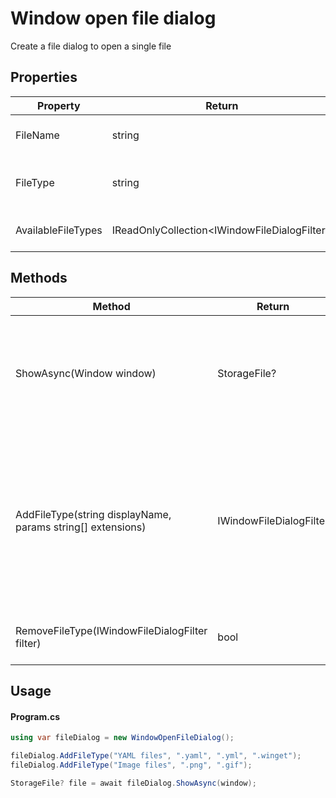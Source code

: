 # Window open file dialog
Create a file dialog to open a single file

## Properties
| Property | Return | Description |
| -------- | ------ | -------- |
| FileName | string | Gets or sets the file name |
| FileType | string | Gets the file type selected by the user |
| AvailableFileTypes | IReadOnlyCollection&lt;IWindowFileDialogFilter&gt; | Gets the list of available file types |

## Methods
| Method | Return | Description |
| -------- | ------ | -------- |
| ShowAsync(Window window) | StorageFile? | Shows the dialog and returns the selected file. Returns null if the user cancels the dialog. |
| AddFileType(string displayName, params string[] extensions) | IWindowFileDialogFilter | Adds a filter type on the dialog.<br>Extension string should start with a '.' and at least one extension string must be provided. |
| RemoveFileType(IWindowFileDialogFilter filter) | bool | Removes a filter type from the dialog. |

## Usage
#### Program.cs
```cs
using var fileDialog = new WindowOpenFileDialog();

fileDialog.AddFileType("YAML files", ".yaml", ".yml", ".winget");
fileDialog.AddFileType("Image files", ".png", ".gif");

StorageFile? file = await fileDialog.ShowAsync(window);
```
